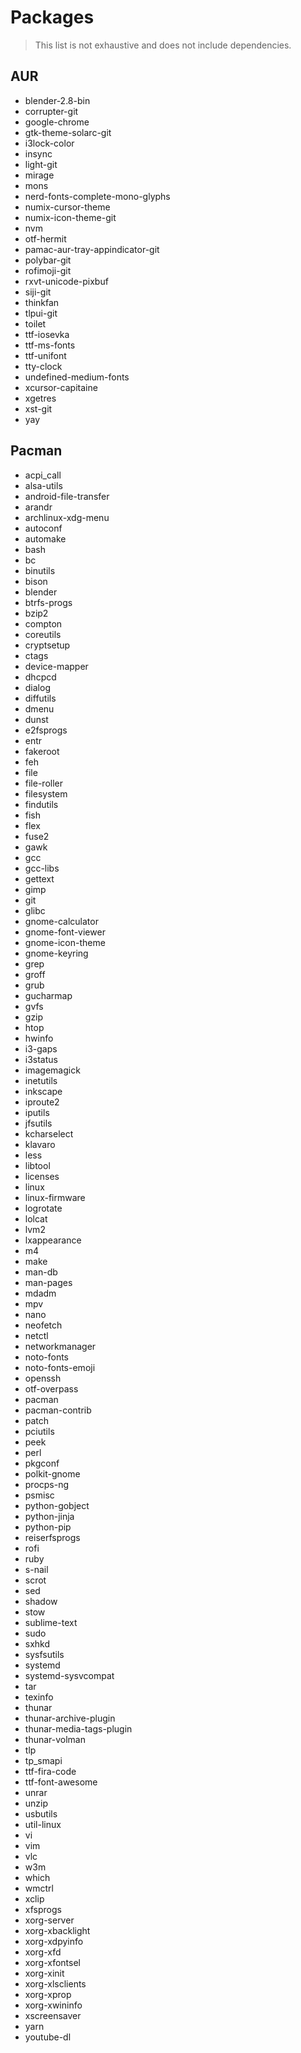 # Packages

> This list is not exhaustive and does not include dependencies.

## AUR

- blender-2.8-bin
- corrupter-git
- google-chrome
- gtk-theme-solarc-git
- i3lock-color
- insync
- light-git
- mirage
- mons
- nerd-fonts-complete-mono-glyphs
- numix-cursor-theme
- numix-icon-theme-git
- nvm
- otf-hermit
- pamac-aur-tray-appindicator-git
- polybar-git
- rofimoji-git
- rxvt-unicode-pixbuf
- siji-git
- thinkfan
- tlpui-git
- toilet
- ttf-iosevka
- ttf-ms-fonts
- ttf-unifont
- tty-clock
- undefined-medium-fonts
- xcursor-capitaine
- xgetres
- xst-git
- yay

## Pacman

- acpi_call
- alsa-utils
- android-file-transfer
- arandr
- archlinux-xdg-menu
- autoconf
- automake
- bash
- bc
- binutils
- bison
- blender
- btrfs-progs
- bzip2
- compton
- coreutils
- cryptsetup
- ctags
- device-mapper
- dhcpcd
- dialog
- diffutils
- dmenu
- dunst
- e2fsprogs
- entr
- fakeroot
- feh
- file
- file-roller
- filesystem
- findutils
- fish
- flex
- fuse2
- gawk
- gcc
- gcc-libs
- gettext
- gimp
- git
- glibc
- gnome-calculator
- gnome-font-viewer
- gnome-icon-theme
- gnome-keyring
- grep
- groff
- grub
- gucharmap
- gvfs
- gzip
- htop
- hwinfo
- i3-gaps
- i3status
- imagemagick
- inetutils
- inkscape
- iproute2
- iputils
- jfsutils
- kcharselect
- klavaro
- less
- libtool
- licenses
- linux
- linux-firmware
- logrotate
- lolcat
- lvm2
- lxappearance
- m4
- make
- man-db
- man-pages
- mdadm
- mpv
- nano
- neofetch
- netctl
- networkmanager
- noto-fonts
- noto-fonts-emoji
- openssh
- otf-overpass
- pacman
- pacman-contrib
- patch
- pciutils
- peek
- perl
- pkgconf
- polkit-gnome
- procps-ng
- psmisc
- python-gobject
- python-jinja
- python-pip
- reiserfsprogs
- rofi
- ruby
- s-nail
- scrot
- sed
- shadow
- stow
- sublime-text
- sudo
- sxhkd
- sysfsutils
- systemd
- systemd-sysvcompat
- tar
- texinfo
- thunar
- thunar-archive-plugin
- thunar-media-tags-plugin
- thunar-volman
- tlp
- tp_smapi
- ttf-fira-code
- ttf-font-awesome
- unrar
- unzip
- usbutils
- util-linux
- vi
- vim
- vlc
- w3m
- which
- wmctrl
- xclip
- xfsprogs
- xorg-server
- xorg-xbacklight
- xorg-xdpyinfo
- xorg-xfd
- xorg-xfontsel
- xorg-xinit
- xorg-xlsclients
- xorg-xprop
- xorg-xwininfo
- xscreensaver
- yarn
- youtube-dl
